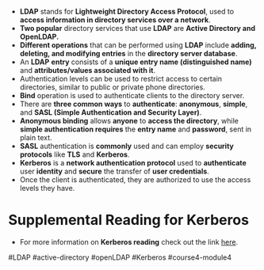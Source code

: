 -   **LDAP** stands for **Lightweight Directory Access Protocol**, used to **access information in directory services over a network**.
-   **Two popular** directory services that use **LDAP** are **Active Directory and OpenLDAP.**
-   **Different operations** that can be performed using **LDAP** include **adding, deleting, and modifying entries** in the **directory server database**.
-   An **LDAP** **entry** consists of a **unique entry name (distinguished name)** and **attributes/values associated with it**.
-   Authentication levels can be used to restrict access to certain directories, similar to public or private phone directories.
-   **Bind** operation is used to authenticate clients to the directory server.
-   There are **three common ways** to **authenticate**: **anonymous**, **simple**, and **SASL (Simple Authentication and Security Layer)**.
-   **Anonymous binding** allows **anyone** to **access the directory**, while **simple authentication requires** the **entry name** and **password**, sent in plain text.
-   **SASL** authentication is **commonly** used and can employ **security protocols** like **TLS** and **Kerberos**.
-   **Kerberos** is a **network authentication protocol** used to **authenticate** user **identity** and **secure** the transfer of **user credentials**.
-   Once the client is authenticated, they are authorized to use the access levels they have.

# Supplemental Reading for Kerberos

- For more information on **Kerberos reading** check out the link [here](https://technet.microsoft.com/en-us/library/cc780469(v=ws.10).aspx).

#LDAP #active-directory #openLDAP #Kerberos #course4-module4 